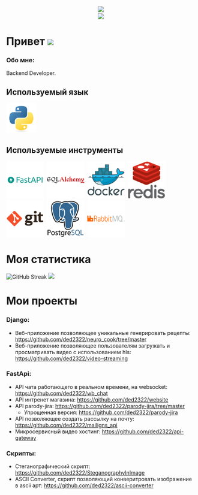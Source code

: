 <div align="center">
  <img src="https://media.giphy.com/media/v1.Y2lkPTc5MGI3NjExdGZzNXZ5d3l3b3E3NWZ1eWJ4aGxtajh4am04NjdmOGFvaTBsMmp6dyZlcD12MV9pbnRlcm5hbF9naWZfYnlfaWQmY3Q9dHM/hS42TuYYnANLFR9IRQ/giphy.gif" width="100"/>
</div>

<div align="center">
            <img src="https://komarev.com/ghpvc/?username=ded2322"/>
</div>

<h1>
Привет
  <img src="https://media.giphy.com/media/hvRJCLFzcasrR4ia7z/giphy.gif" width="30px"/>
</h1>

### Обо мне:

Backend Developer.

## Используемый язык
<img src="https://github.com/devicons/devicon/blob/master/icons/python/python-original.svg" title="Pyton" alt="Python" width="80" height="80"/>&nbsp;

## Используемые инструменты
<img src="https://github.com/devicons/devicon/blob/master/icons/fastapi/fastapi-original-wordmark.svg" title="fastapi" alt="fastapi" width="100" height="100"/>&nbsp;
<img src="https://github.com/devicons/devicon/blob/master/icons/sqlalchemy/sqlalchemy-original-wordmark.svg" title="sqlalchemy" alt="sqlalchemy" width="100" height="100"/>&nbsp;
<img src="https://github.com/devicons/devicon/blob/master/icons/docker/docker-original-wordmark.svg" title="docker" alt="docker" width="100" height="100"/>&nbsp;
<img src="https://github.com/devicons/devicon/blob/master/icons/redis/redis-original-wordmark.svg" title="redis" alt="redis" width="100" height="100"/>&nbsp;
<img src="https://github.com/devicons/devicon/blob/master/icons/git/git-original-wordmark.svg" title="git" alt="git" width="100" height="100"/>&nbsp;
<img src="https://github.com/devicons/devicon/blob/master/icons/postgresql/postgresql-original-wordmark.svg" title="postgresql" alt="postgresql" width="100" height="100"/>&nbsp;
<img src="https://github.com/devicons/devicon/blob/master/icons/rabbitmq/rabbitmq-original-wordmark.svg" title="rabbitmq" alt="postgresql" width="100" height="100"/>&nbsp;


# Моя статистика 
<img src="https://github-readme-streak-stats.herokuapp.com?user=ded2322&theme=dark&hide_border=true&locale=ru&date_format=j%20M%5B%20Y%5D&mode=weekly" alt="GitHub Streak"/> <img src="https://github-readme-stats.vercel.app/api/top-langs/?username=ded2322&layout=compact&theme=vision-friendly-dark"/>

# Мои проекты
### Django:
- Веб-приложение позволяющее уникальные генерировать рецепты: https://github.com/ded2322/neuro_cook/tree/master
- Веб-приложение позволяющее пользователям загружать и просматривать видео с использованием hls: https://github.com/ded2322/video-streaming
### FastApi:
- API чата работающего в реальном времени, на websocket: https://github.com/ded2322/wb_chat
- API интренет магазина: https://github.com/ded2322/website
- API parody-jira: https://github.com/ded2322/parody-jira/tree/master
  -  Упрощенная версия: https://github.com/ded2322/parody-jira
- API позволяющее создать рассылку на почту: https://github.com/ded2322/mailigns_api
- Микросервисный видео хостинг: https://github.com/ded2322/api-gateway

### Скрипты:
- Стеганографический скрипт: https://github.com/ded2322/SteganographyInImage
- ASCII Converter, скрипт позволяющий конверитровать изображение в ascii арт: https://github.com/ded2322/ascii-converter
